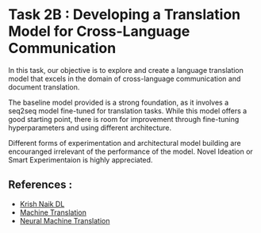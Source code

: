 # Task 2B : Developing a Translation Model for Cross-Language Communication

In this task, our objective is to explore and create a language translation model that excels in the domain of cross-language communication and document translation. 

The baseline model provided is a strong foundation, as it involves a seq2seq model fine-tuned for translation tasks. While this model offers a good starting point, there is room for improvement through fine-tuning hyperparameters and using different architecture.

Different forms of experimentation and architectural model building are encouranged irrelevant of the performance of the model. Novel Ideation or Smart Experimentaion is highly appreciated.

## References :
- [Krish Naik DL](https://www.youtube.com/watch?v=d2kxUVwWWwU)
- [Machine Translation](https://phrase.com/blog/posts/machine-translation/)
- [Neural Machine Translation](https://towardsdatascience.com/neural-machine-translation-15ecf6b0b)
